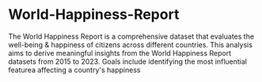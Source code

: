 # World-Happiness-Report
The World Happiness Report is a comprehensive dataset that evaluates the well-being &amp; happiness of citizens across different countries. This analysis aims to derive meaningful insights from the World Happiness Report datasets from 2015 to 2023. Goals include identifying the most influential featurea affecting a country's happiness
